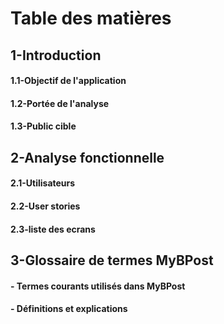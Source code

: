 # Table des matières #

## 1-Introduction ##

#### 1.1-Objectif de l'application ####
#### 1.2-Portée de l'analyse ####
#### 1.3-Public cible ####

## 2-Analyse fonctionnelle ##
#### 2.1-Utilisateurs   ####
#### 2.2-User stories  ####
#### 2.3-liste des ecrans   ####


## 3-Glossaire de termes MyBPost ##

#### - Termes courants utilisés dans MyBPost ####
#### - Définitions et explications ####
